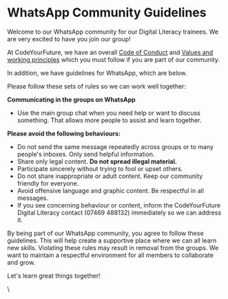 # WhatsApp Community Guidelines

Welcome to our WhatsApp community for our Digital Literacy trainees. We are very excited to have you join our group!

At CodeYourFuture, we have an overall [Code of Conduct](https://codeyourfuture.io/about/code-of-conduct/) and [Values and working principles](https://codeyourfuture.io/about/) which you must follow if you are part of our community.

In addition, we have guidelines for WhatsApp, which are below.

Please follow these sets of rules so we can work well together:

**Communicating in the groups on WhatsApp**

* Use the main group chat when you need help or want to discuss something. That allows more people to assist and learn together.

**Please avoid the following behaviours:**

* Do not send the same message repeatedly across groups or to many people's inboxes. Only send helpful information.
* Share only legal content. **Do not spread illegal material.**
* Participate sincerely without trying to fool or upset others.
* Do not share inappropriate or adult content. Keep our community friendly for everyone.
* Avoid offensive language and graphic content. Be respectful in all messages.
* If you see concerning behaviour or content, inform the CodeYourFuture Digital Literacy contact (07469 488132) immediately so we can address it.

By being part of our WhatsApp community, you agree to follow these guidelines. This will help create a supportive place where we can all learn new skills. Violating these rules may result in removal from the groups. We want to maintain a respectful environment for all members to collaborate and grow.

Let's learn great things together!

\
